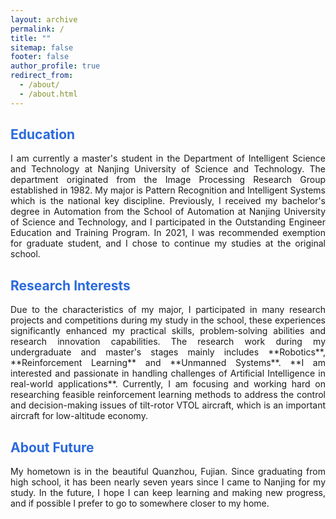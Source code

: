 ```yaml
---
layout: archive
permalink: /
title: ""
sitemap: false
footer: false
author_profile: true
redirect_from: 
  - /about/
  - /about.html
---
```

## <font color="#2B6ADD" > Education </font>

<p style="text-align: justify">
I am currently a master's student in the Department of Intelligent Science and Technology at Nanjing University of Science and Technology. The department originated from the Image Processing Research Group established in 1982. My major is Pattern Recognition and Intelligent Systems which is the national key discipline. Previously, I received my bachelor's degree in Automation from the School of Automation at Nanjing University of Science and Technology, and I participated in the Outstanding Engineer Education and Training Program. In 2021, I was recommended exemption for graduate student, and I chose to continue my studies at the original school.
</p>

## <font color="#2B6ADD" > Research Interests </font>

<p style="text-align: justify">
Due to the characteristics of my major, I participated in many research projects and competitions during my study in the school, these experiences significantly enhanced my practical skills, problem-solving abilities and research innovation capabilities. The research work during my undergraduate and master's stages mainly includes **Robotics**, **Reinforcement Learning** and **Unmanned Systems**. **I am interested and passionate in handling challenges of Artificial Intelligence in real-world applications**. Currently, I am focusing and working hard on researching feasible reinforcement learning methods to address the control and decision-making issues of tilt-rotor VTOL aircraft, which is an important aircraft for  low-altitude economy.
</p>

## <font color="#2B6ADD" > About Future </font>

<p style="text-align: justify">
My hometown is in the beautiful Quanzhou, Fujian. Since graduating from high school, it has been nearly seven years since I came to Nanjing for my study. In the future, I hope I can keep learning and making new progress, and if possible I prefer to go to somewhere closer to my home.
</p>

<!-- ## <font color="#2B6ADD" > Education </font>

- MEng in Pattern Recognition and Intelligent Systems<br>
  Nanjing University of Science and Technology, Nanjing

- BEng in Automation<br>
  Nanjing University of Science and Technology, Nanjing -->

<!-- ## <font color="#2B6ADD" > Research Directions </font>

- Robotics
- Reinforcement Learning
- Unmanned Systems -->
